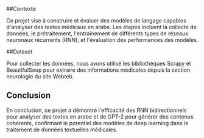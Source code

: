 ##Contexte

Ce projet vise à construire et évaluer des modèles de langage capables d'analyser des textes médicaux en arabe. 
Les étapes incluent la collecte de données, le prétraitement, l'entraînement de différents types de réseaux neuronaux récurrents (RNN),
et l'évaluation des performances des modèles.

##Dataset

Pour collecter les données, nous avons utilisé les bibliothèques Scrapy et BeautifulSoup pour extraire des informations médicales
depuis la section neurologie du site Webteb. 

## Conclusion 

En conclusion, ce projet a démontré l'efficacité des RNN bidirectionnels pour analyser des textes en arabe et de GPT-2 pour générer des contenus cohérents,
confirmant le potentiel des modèles de deep learning dans le traitement de données textuelles médicales.

